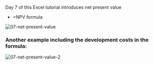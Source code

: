 Day 7 of this Excel tutorial introduces net present value

* =NPV formula

![07-net-present-value](https://github.com/user-attachments/assets/197aad24-6990-4173-9f3e-a5137da9adfb)

### Another example including the development costs in the formula:

![07-net-present-value-2](https://github.com/user-attachments/assets/d9ed6fb8-0774-42c9-9462-697512bd9e59)
